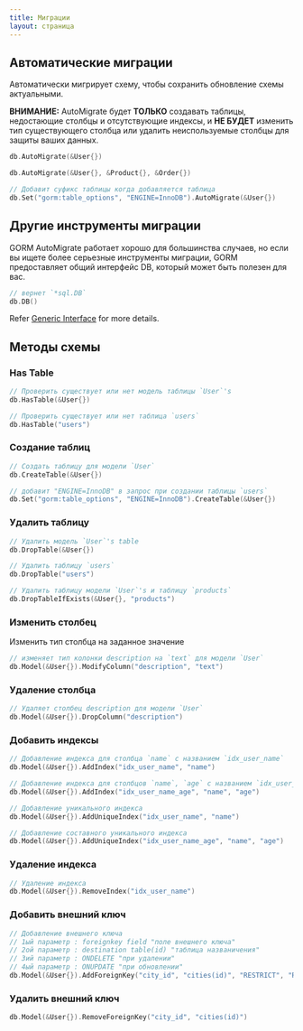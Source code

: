 ```yaml
---
title: Миграции
layout: страница
---
```


## Автоматические миграции

Автоматически мигрирует схему, чтобы сохранить обновление схемы актуальными.

**ВНИМАНИЕ:** AutoMigrate будет **ТОЛЬКО** создавать таблицы, недостающие столбцы и отсутствующие индексы, и **НЕ БУДЕТ** изменить тип существующего столбца или удалить неиспользуемые столбцы для защиты ваших данных.

```go
db.AutoMigrate(&User{})

db.AutoMigrate(&User{}, &Product{}, &Order{})

// Добавит суфикс таблицы когда добавляется таблица
db.Set("gorm:table_options", "ENGINE=InnoDB").AutoMigrate(&User{})
```

## Другие инструменты миграции

GORM AutoMigrate работает хорошо для большинства случаев, но если вы ищете более серьезные инструменты миграции, GORM предоставляет общий интерфейс DB, который может быть полезен для вас.

```go
// вернет `*sql.DB`
db.DB()
```

Refer [Generic Interface](generic_interface.html) for more details.

## Методы схемы

### Has Table

```go
// Проверить существует или нет модель таблицы `User`'s
db.HasTable(&User{})

// Проверить существует или нет таблица `users`
db.HasTable("users")
```

### Создание таблиц

```go
// Создать таблицу для модели `User`
db.CreateTable(&User{})

// добавит "ENGINE=InnoDB" в запрос при создании таблицы `users`
db.Set("gorm:table_options", "ENGINE=InnoDB").CreateTable(&User{})
```

### Удалить таблицу

```go
// Удалить модель `User`'s table
db.DropTable(&User{})

// Удалить таблицу `users`
db.DropTable("users")

// Удалить таблицу модели `User`'s и таблицу `products`
db.DropTableIfExists(&User{}, "products")
```

### Изменить столбец

Изменить тип столбца на заданное значение

```go
// изменяет тип колонки description на `text` для модели `User`
db.Model(&User{}).ModifyColumn("description", "text")
```

### Удаление столбца

```go
// Удаляет столбец description для модели `User`
db.Model(&User{}).DropColumn("description")
```

### Добавить индексы

```go
// Добавление индекса для столбца `name` с названием `idx_user_name`
db.Model(&User{}).AddIndex("idx_user_name", "name")

// Добавление индекса для столбцов `name`, `age` с названием `idx_user_name_age`
db.Model(&User{}).AddIndex("idx_user_name_age", "name", "age")

// Добавление уникального индекса
db.Model(&User{}).AddUniqueIndex("idx_user_name", "name")

// Добавление составного уникального индекса
db.Model(&User{}).AddUniqueIndex("idx_user_name_age", "name", "age")
```

### Удаление индекса

```go
// Удаление индекса
db.Model(&User{}).RemoveIndex("idx_user_name")
```

### Добавить внешний ключ

```go
// Добавление внешнего ключа
// 1ый параметр : foreignkey field "поле внешнего ключа"
// 2ой параметр : destination table(id) "таблица названичения"
// 3ий параметр : ONDELETE "при удалении"
// 4ый параметр : ONUPDATE "при обновлении"
db.Model(&User{}).AddForeignKey("city_id", "cities(id)", "RESTRICT", "RESTRICT")
```

### Удалить внешний ключ

```go
db.Model(&User{}).RemoveForeignKey("city_id", "cities(id)")
```